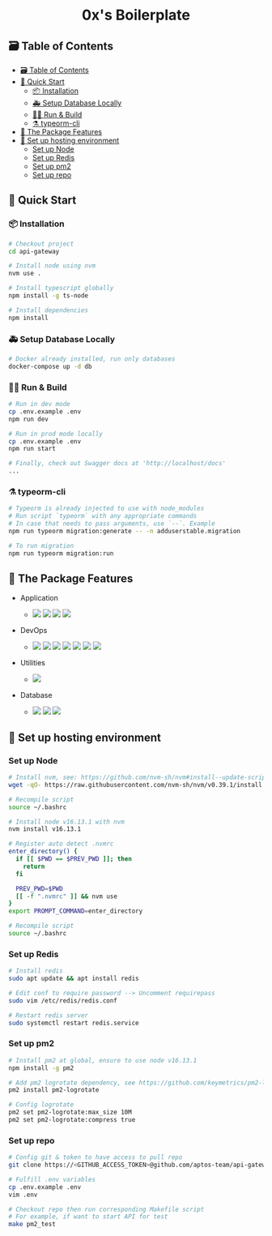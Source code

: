 <h1 align="center">
  <br>
  0x's Boilerplate
  <br>
</h1>

## 🗃️ Table of Contents

- [🗃️ Table of Contents](#️-table-of-contents)
- [🚀 Quick Start](#-quick-start)
  - [📦 Installation](#-installation)
  - [🚑 Setup Database Locally](#-setup-database-locally)
  - [🧑‍💻 Run \& Build](#-run--build)
  - [⚗️  typeorm-cli](#️--typeorm-cli)
- [💎 The Package Features](#-the-package-features)
- [🚀 Set up hosting environment](#-set-up-hosting-environment)
  - [Set up Node](#set-up-node)
  - [Set up Redis](#set-up-redis)
  - [Set up pm2](#set-up-pm2)
  - [Set up repo](#set-up-repo)

## 🚀 Quick Start

### 📦 Installation


```bash
# Checkout project
cd api-gateway

# Install node using nvm
nvm use .

# Install typescript globally
npm install -g ts-node

# Install dependencies
npm install
```

### 🚑 Setup Database Locally

```bash
# Docker already installed, run only databases
docker-compose up -d db
```

### 🧑‍💻 Run & Build
```bash
# Run in dev mode
cp .env.example .env
npm run dev

# Run in prod mode locally
cp .env.example .env
npm run start

# Finally, check out Swagger docs at 'http://localhost/docs'
...
```

### ⚗️  typeorm-cli

```bash
# Typeorm is already injected to use with node_modules
# Run script `typeorm` with any appropriate commands
# In case that needs to pass arguments, use `--`. Example
npm run typeorm migration:generate -- -n adduserstable.migration

# To run migration
npm run typeorm migration:run
```

## 💎 The Package Features

- Application

  - ![](https://img.shields.io/badge/-TypeScript-007ACC?style=for-the-badge&logo=TypeScript&logoColor=fff)
    ![](https://img.shields.io/badge/-Node.js-339933?style=for-the-badge&logo=Node.js&logoColor=fff)
    ![](https://img.shields.io/badge/-NPM-CB3837?style=for-the-badge&logo=NPM&logoColor=fff)
    ![](https://img.shields.io/badge/-NGINX-269539?style=for-the-badge&logo=NGINX&logoColor=fff)

- DevOps

  - ![](https://img.shields.io/badge/-Docker-2496ED?style=for-the-badge&logo=Docker&logoColor=fff)
    ![](https://img.shields.io/badge/-Nodemon-76D04B?style=for-the-badge&logo=Nodemon&logoColor=fff)
    ![](https://img.shields.io/badge/-PM2-2B037A?style=for-the-badge&logo=PM2&logoColor=fff)
    ![](https://img.shields.io/badge/-ESLint-4B32C3?style=for-the-badge&logo=ESLint&logoColor=fff)
    ![](https://img.shields.io/badge/-Prettier-F7B93E?style=for-the-badge&logo=Prettier&logoColor=000)
    ![](https://img.shields.io/badge/-Jest-C21325?style=for-the-badge&logo=Jest&logoColor=fff)
    ![](https://img.shields.io/badge/-SWC-FFFFFF?style=for-the-badge&logo=swc&logoColor=FBE1A6)

- Utilities

  - ![](https://img.shields.io/badge/-Swagger-85EA2D?style=for-the-badge&logo=Swagger&logoColor=000)

- Database
  - ![](https://img.shields.io/badge/-MySQL-4479A1?style=for-the-badge&logo=MySQL&logoColor=fff)
    ![](https://img.shields.io/badge/-MongoDB-47A248?style=for-the-badge&logo=MongoDB&logoColor=fff)
    ![](https://img.shields.io/badge/-Redis-7a060c?style=for-the-badge&logo=Redis&logoColor=fff)

## 🚀 Set up hosting environment

### Set up Node

```bash
# Install nvm, see: https://github.com/nvm-sh/nvm#install--update-script
wget -qO- https://raw.githubusercontent.com/nvm-sh/nvm/v0.39.1/install.sh | bash

# Recompile script
source ~/.bashrc

# Install node v16.13.1 with nvm
nvm install v16.13.1

# Register auto detect .nvmrc
enter_directory() {
  if [[ $PWD == $PREV_PWD ]]; then
    return
  fi

  PREV_PWD=$PWD
  [[ -f ".nvmrc" ]] && nvm use
}
export PROMPT_COMMAND=enter_directory

# Recompile script
source ~/.bashrc
```

### Set up Redis
```bash
# Install redis
sudo apt update && apt install redis

# Edit conf to require password --> Uncomment requirepass
sudo vim /etc/redis/redis.conf

# Restart redis server
sudo systemctl restart redis.service
```

### Set up pm2
```bash
# Install pm2 at global, ensure to use node v16.13.1
npm install -g pm2

# Add pm2 logrotate dependency, see https://github.com/keymetrics/pm2-logrotate#install
pm2 install pm2-logrotate

# Config logrotate
pm2 set pm2-logrotate:max_size 10M
pm2 set pm2-logrotate:compress true
```

### Set up repo
```bash
# Config git & token to have access to pull repo 
git clone https://<GITHUB_ACCESS_TOKEN>@github.com/aptos-team/api-gateway.git app

# Fulfill .env variables
cp .env.example .env
vim .env

# Checkout repo then run corresponding Makefile script
# For example, if want to start API for test
make pm2_test
```
